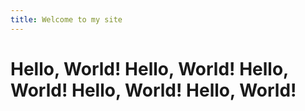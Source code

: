 ```yaml
---
title: Welcome to my site
---
```

# Hello, World! Hello, World! Hello, World! Hello, World! Hello, World! 
